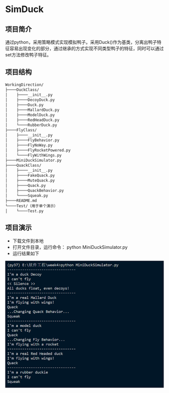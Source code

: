 ﻿# SimDuck
## 项目简介
通过python，采用策略模式实现模拟鸭子。采用Duck()作为基类，分离出鸭子特征容易出现变化的部分，通过继承的方式实现不同类型鸭子的特征，同时可以通过set方法修改鸭子特征。
## 项目结构
	WorkingDirection/
	├────DuckClass/
	│    ├────__init__.py
	│    ├────DecoyDuck.py
	│    ├────Duck.py
	│    ├────MallardDuck.py
	│    ├────ModelDuck.py
	│    ├────RedHeadDuck.py
	│    └────RubberDuck.py
	├────FlyClass/
	│    ├────__init__.py
	│    ├────FlyBehavior.py
	│    ├────FlyNoWay.py
	│    ├────FlyRocketPowered.py
	│    └────FlyWithWings.py
	├────MiniDuckSimulator.py
	├────QuackClass/
	│    ├────__init__.py
	│    ├────FakeQuack.py
	│    ├────MuteQuack.py
	│    ├────Quack.py
	│    ├────QuackBehavior.py
	│    └────Squeak.py
	├────README.md
	└────Test/（用于单个演示）
	│    └────Test.py
## 项目演示
- 下载文件到本地
- 打开文件目录，运行命令： python MiniDuckSimulator.py
- 运行结果如下

![运行结果](outcome.png)

